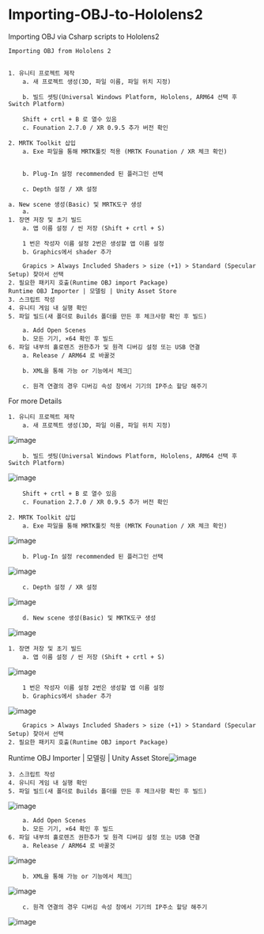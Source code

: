 # Importing-OBJ-to-Hololens2
Importing OBJ via Csharp scripts to Hololens2

	Importing OBJ from Hololens 2


	1. 유니티 프로젝트 제작
		a. 새 프로젝트 생성(3D, 파일 이름, 파일 위치 지정)
		
		b. 빌드 셋팅(Universal Windows Platform, Hololens, ARM64 선택 후 Switch Platform)
		
		Shift + crtl + B 로 열수 있음
		c. Founation 2.7.0 / XR 0.9.5 추가 버전 확인
		
	2. MRTK Toolkit 삽입
		a. Exe 파일을 통해 MRTK툴킷 적용 (MRTK Founation / XR 체크 확인)
		
		
		b. Plug-In 설정 recommended 된 플러그인 선택
		
		c. Depth 설정 / XR 설정
		
	a. New scene 생성(Basic) 및 MRTK도구 생성
		a. 
	1. 장면 저장 및 초기 빌드
		a. 앱 이름 설정 / 씬 저장 (Shift + crtl + S)
		
		1 번은 작성자 이름 설정 2번은 생성할 앱 이름 설정
		b. Graphics에서 shader 추가
		
		Grapics > Always Included Shaders > size (+1) > Standard (Specular Setup) 찾아서 선택
	2. 필요한 패키지 호출(Runtime OBJ import Package)
	Runtime OBJ Importer | 모델링 | Unity Asset Store
	3. 스크립트 작성
	4. 유니티 게임 내 실행 확인
	5. 파일 빌드(새 폴더로 Builds 폴더를 만든 후 체크사항 확인 후 빌드)
	
		a. Add Open Scenes
		b. 모든 기기, ×64 확인 후 빌드
	6. 파일 내부의 홀로렌즈 권한추가 및 원격 디버깅 설정 또는 USB 연결
		a. Release / ARM64 로 바꿀것
		
		b. XML을 통해 가능 or 기능에서 체크
		
		c. 원격 연결의 경우 디버깅 속성 창에서 기기의 IP주소 할당 해주기
		
		



For more Details

	1. 유니티 프로젝트 제작
		a. 새 프로젝트 생성(3D, 파일 이름, 파일 위치 지정)
![image](https://user-images.githubusercontent.com/87642504/163777165-77733ba9-3e58-40d8-af50-e66f29bedf33.png)

		b. 빌드 셋팅(Universal Windows Platform, Hololens, ARM64 선택 후 Switch Platform)
![image](https://user-images.githubusercontent.com/87642504/163775923-0d8ca7ec-bbaa-4842-94e9-79f8f0dd03c7.png)

		Shift + crtl + B 로 열수 있음
		c. Founation 2.7.0 / XR 0.9.5 추가 버전 확인
		
	2. MRTK Toolkit 삽입
		a. Exe 파일을 통해 MRTK툴킷 적용 (MRTK Founation / XR 체크 확인)
![image](https://user-images.githubusercontent.com/87642504/163776016-b5766bb5-ecfa-4a5c-aed5-1d9966405f75.png)

		b. Plug-In 설정 recommended 된 플러그인 선택
![image](https://user-images.githubusercontent.com/87642504/163776060-4f7e03b7-6b6a-449a-b41a-dd6c25734eb2.png)

	  	c. Depth 설정 / XR 설정
![image](https://user-images.githubusercontent.com/87642504/163776081-808ccfc1-e6a1-4479-8535-9e1e06d84fe7.png)

	  	d. New scene 생성(Basic) 및 MRTK도구 생성
![image](https://user-images.githubusercontent.com/87642504/163776135-a02e0861-5ee7-4024-b1e7-91874c0b8c20.png)

	1. 장면 저장 및 초기 빌드
		a. 앱 이름 설정 / 씬 저장 (Shift + crtl + S)
![image](https://user-images.githubusercontent.com/87642504/163776168-5d04bc40-34af-4eef-b9ad-c5fb5880723b.png)

		1 번은 작성자 이름 설정 2번은 생성할 앱 이름 설정
		b. Graphics에서 shader 추가
![image](https://user-images.githubusercontent.com/87642504/163776175-acf3157d-19bc-44b9-a578-f75261ae7d92.png)

		Grapics > Always Included Shaders > size (+1) > Standard (Specular Setup) 찾아서 선택
	2. 필요한 패키지 호출(Runtime OBJ import Package)
Runtime OBJ Importer | 모델링 | Unity Asset Store![image](https://user-images.githubusercontent.com/87642504/163776222-5dbd8606-5c8f-47d9-aa7b-17f183296da0.png)

	3. 스크립트 작성
	4. 유니티 게임 내 실행 확인
	5. 파일 빌드(새 폴더로 Builds 폴더를 만든 후 체크사항 확인 후 빌드)
![image](https://user-images.githubusercontent.com/87642504/163776255-e3e25aad-8ef1-46b1-9b69-8bea8f53a47c.png)

		a. Add Open Scenes
		b. 모든 기기, ×64 확인 후 빌드
	6. 파일 내부의 홀로렌즈 권한추가 및 원격 디버깅 설정 또는 USB 연결
		a. Release / ARM64 로 바꿀것
![image](https://user-images.githubusercontent.com/87642504/163776274-fd59302e-6eb1-4c3a-9e66-63956790201a.png)

		b. XML을 통해 가능 or 기능에서 체크
![image](https://user-images.githubusercontent.com/87642504/163776287-5c9cad2e-96f3-4058-9a4a-c95121706fef.png)

		c. 원격 연결의 경우 디버깅 속성 창에서 기기의 IP주소 할당 해주기
![image](https://user-images.githubusercontent.com/87642504/163776301-e4e91330-91d6-4410-a6f2-fcdd133c35c6.png)


